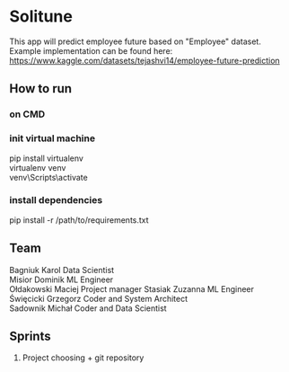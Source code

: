 # Solitune
This app will predict employee future based on "Employee" dataset. 
Example implementation can be found here: https://www.kaggle.com/datasets/tejashvi14/employee-future-prediction

## How to run

### on CMD
### init virtual machine
pip install virtualenv\
virtualenv venv\
venv\Scripts\activate
### install dependencies
pip install -r /path/to/requirements.txt

## Team
Bagniuk Karol       Data Scientist\
Misior Dominik      ML Engineer\
Ołdakowski Maciej   Project manager
Stasiak Zuzanna     ML Engineer\
Święcicki Grzegorz  Coder and System Architect\
Sadownik Michał     Coder and Data Scientist


## Sprints
1. Project choosing + git repository